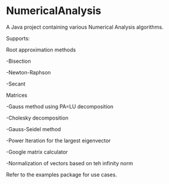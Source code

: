 # NumericalAnalysis
A Java project containing various Numerical Analysis algorithms.

Supports:

Root approximation methods

  -Bisection

  -Newton-Raphson

  -Secant

Matrices

  -Gauss method using PA=LU decomposition

  -Cholesky decomposition

  -Gauss-Seidel method

  -Power Iteration for the largest eigenvector

  -Google matrix calculator

  -Normalization of vectors based on teh infinity norm


Refer to the examples package for use cases.
